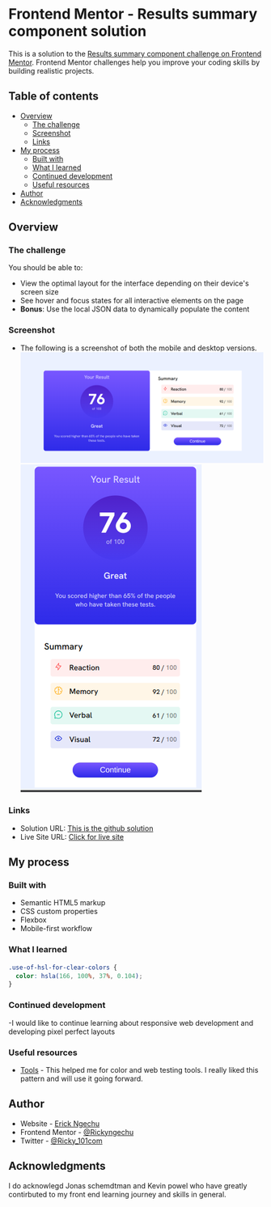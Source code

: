 # Frontend Mentor - Results summary component solution

This is a solution to the [Results summary component challenge on Frontend Mentor](https://www.frontendmentor.io/challenges/results-summary-component-CE_K6s0maV). Frontend Mentor challenges help you improve your coding skills by building realistic projects.

## Table of contents

- [Overview](#overview)
  - [The challenge](#the-challenge)
  - [Screenshot](#screenshot)
  - [Links](#links)
- [My process](#my-process)
  - [Built with](#built-with)
  - [What I learned](#what-i-learned)
  - [Continued development](#continued-development)
  - [Useful resources](#useful-resources)
- [Author](#author)
- [Acknowledgments](#acknowledgments)

## Overview

### The challenge

You should be able to:

- View the optimal layout for the interface depending on their device's screen size
- See hover and focus states for all interactive elements on the page
- **Bonus**: Use the local JSON data to dynamically populate the content

### Screenshot

- The following is a screenshot of both the mobile and desktop versions.
  ![](./assets/images/Screenshot-1.png)
  ![](./assets/images/Screenshot-2.png)

### Links

- Solution URL: [This is the github solution](https://github.com/Rickyngechu/Frontendmentour-1)
- Live Site URL: [Click for live site](https://frontendmentour-1.netlify.app)

## My process

### Built with

- Semantic HTML5 markup
- CSS custom properties
- Flexbox
- Mobile-first workflow

### What I learned

```css
.use-of-hsl-for-clear-colors {
  color: hsla(166, 100%, 37%, 0.104);
}
```

### Continued development

-I would like to continue learning about responsive web development and developing pixel perfect layouts

### Useful resources

- [Tools](Jonas.io/resources) - This helped me for color and web testing tools. I really liked this pattern and will use it going forward.

## Author

- Website - [Erick Ngechu](https://www.your-site.com)
- Frontend Mentor - [@Rickyngechu](https://www.frontendmentor.io/profile/Rickyngechu)
- Twitter - [@Ricky_101com](https://twitter.com/@Ricky_101com)

## Acknowledgments

I do acknowlegd Jonas schemdtman and Kevin powel who have greatly contirbuted to my front end learning journey and skills in general.
